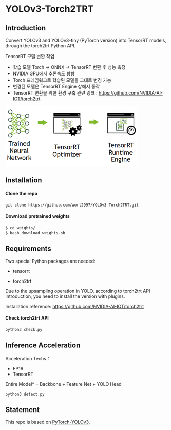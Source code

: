 # YOLOv3-Torch2TRT

## Introduction
Convert YOLOv3 and YOLOv3-tiny (PyTorch version) into TensorRT models, through the torch2trt Python API.

TensorRT 모델 변환 작업 

- 학습 모델 Torch -> ONNX -> TensorRT 변환 후 성능 측정 
- NVIDIA GPU에서 추론속도 향항
- Torch 프레임워크로 학습된 모델을 그대로 변경 가능 
- 변경된 모델은 TensorRT Engine 상에서 동작
- TensorRT 변환을 위한 환경 구축 관련 링크 : https://github.com/NVIDIA-AI-IOT/torch2trt

![image](transform.png)

## Installation 
#### Clone the repo
    git clone https://github.com/worl2997/YOLOv3-Torch2TRT.git
    
#### Download pretrained weights
    $ cd weights/
    $ bash download_weights.sh
 
## Requirements
Two special Python packages are needed:
  
* tensorrt
  
* torch2trt
  
 Due to the upsampling operation in YOLO, according to torch2trt API introduction, you need to install the version with plugins.
 
 Installation reference: https://github.com/NVIDIA-AI-IOT/torch2trt
 
#### Check torch2trt API

    python3 check.py
 
 
## Inference Acceleration
Acceleration Techs：
* FP16
* TensorRT

Entire Model* = Backbone + Feature Net + YOLO Head

    python3 detect.py

## Statement
This repo is based on [PyTorch-YOLOv3](https://github.com/eriklindernoren/PyTorch-YOLOv3).




